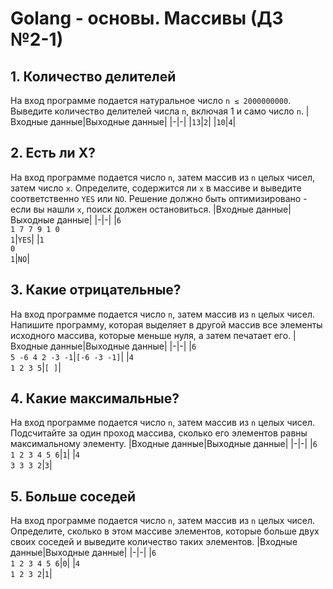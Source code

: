 # Golang - основы. Массивы (ДЗ №2-1)
## 1. Количество делителей
На вход программе подается натуральное число `n ≤ 2000000000`. Выведите количество делителей числа `n`, включая 1 и само число `n`.
|Входные данные|Выходные данные|
|-|-|
|`13`|`2`|
|`10`|`4`|

## 2. Есть ли X?
На вход программе подается число `n`, затем массив из `n` целых чисел, затем число `x`.
Определите, содержится ли `x` в массиве и выведите соответственно `YES` или `NO`.
Решение должно быть оптимизировано - если вы нашли `x`, поиск должен остановиться.
|Входные данные|Выходные данные|
|-|-|
|`6`<br>`1 7 7 9 1 0`<br>`1`|`YES`|
|`1`<br>`0`<br>`1`|`NO`|

## 3. Какие отрицательные?
На вход программе подается число `n`, затем массив из `n` целых чисел.
Напишите программу, которая выделяет в другой массив все элементы исходного массива, которые меньше нуля, а затем печатает его.
|Входные данные|Выходные данные|
|-|-|
|`6`<br>`5 -6 4 2 -3 -1`|`[-6 -3 -1]`|
|`4`<br>`1 2 3 5`|`[ ]`|

## 4. Какие максимальные?
На вход программе подается число `n`, затем массив из `n` целых чисел.
Подсчитайте за один проход массива, сколько его элементов равны максимальному элементу.
|Входные данные|Выходные данные|
|-|-|
|`6`<br>`1 2 3 4 5 6`|`1`|
|`4`<br>`3 3 3 2`|`3`|

## 5. Больше соседей
На вход программе подается число `n`, затем массив из `n` целых чисел.
Определите, сколько в этом массиве элементов, которые больше двух своих соседей и выведите количество таких элементов.
|Входные данные|Выходные данные|
|-|-|
|`6`<br>`1 2 3 4 5 6`|`0`|
|`4`<br>`1 2 3 2`|`1`|
